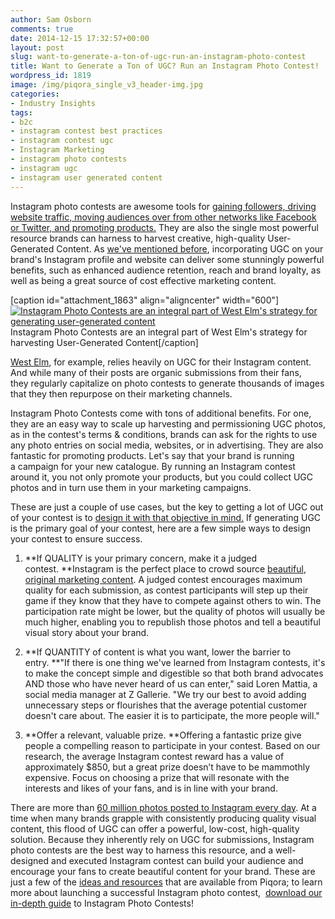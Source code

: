 ```yaml
---
author: Sam Osborn
comments: true
date: 2014-12-15 17:32:57+00:00
layout: post
slug: want-to-generate-a-ton-of-ugc-run-an-instagram-photo-contest
title: Want to Generate a Ton of UGC? Run an Instagram Photo Contest!
wordpress_id: 1819
image: /img/piqora_single_v3_header-img.jpg
categories:
- Industry Insights
tags:
- b2c
- instagram contest best practices
- instagram contest ugc
- Instagram Marketing
- instagram photo contests
- instagram ugc
- instagram user generated content
---
```


Instagram photo contests are awesome tools for [gaining followers, driving website traffic, moving audiences over from other networks like Facebook or Twitter, and promoting products.](http://blog.piqora.com/?p=1650) They are also the single most powerful resource brands can harness to harvest creative, high-quality User-Generated Content. As [we've mentioned before](http://blog.piqora.com/turbocharge-your-visual-marketing-with-user-generated-content-from-instagram/), incorporating UGC on your brand's Instagram profile and website can deliver some stunningly powerful benefits, such as enhanced audience retention, reach and brand loyalty, as well as being a great source of cost effective marketing content.

[caption id="attachment_1863" align="aligncenter" width="600"][![Instagram Photo Contests are an integral part of West Elm's strategy for generating user-generated content](http://blog.piqora.com/wp-content/uploads/2014/12/OhWhatFun.jpg)](http://blog.piqora.com/wp-content/uploads/2014/12/OhWhatFun.jpg) Instagram Photo Contests are an integral part of West Elm's strategy for harvesting User-Generated Content[/caption]

[West Elm](http://instagram.com/westelm), for example, relies heavily on UGC for their Instagram content. And while many of their posts are organic submissions from their fans, they regularly capitalize on photo contests to generate thousands of images that they then repurpose on their marketing channels.

Instagram Photo Contests come with tons of additional benefits. For one, they are an easy way to scale up harvesting and permissioning UGC photos, as in the contest's terms & conditions, brands can ask for the rights to use any photo entries on social media, websites, or in advertising. They are also fantastic for promoting products. Let's say that your brand is running a campaign for your new catalogue. By running an Instagram contest around it, you not only promote your products, but you could collect UGC photos and in turn use them in your marketing campaigns.

These are just a couple of use cases, but the key to getting a lot of UGC out of your contest is to [design it with that objective in mind.](http://blog.piqora.com/instagram-marketing-how-to-run-successful-instagram-photo-contests/) If generating UGC is the primary goal of your contest, here are a few simple ways to design your contest to ensure success.



	
  1. **If QUALITY is your primary concern, make it a judged contest. **Instagram is the perfect place to crowd source [beautiful, original marketing content](http://instagram.com/p/wJ5rcTEJZ-/?modal=true). A judged contest encourages maximum quality for each submission, as contest participants will step up their game if they know that they have to compete against others to win. The participation rate might be lower, but the quality of photos will usually be much higher, enabling you to republish those photos and tell a beautiful visual story about your brand.

	
  2. **If QUANTITY of content is what you want, lower the barrier to entry. **"If there is one thing we've learned from Instagram contests, it's to make the concept simple and digestible so that both brand advocates AND those who have never heard of us can enter," said Loren Mattia, a social media manager at Z Gallerie. "We try our best to avoid adding unnecessary steps or flourishes that the average potential customer doesn't care about. The easier it is to participate, the more people will."

	
  3. **Offer a relevant, valuable prize. **Offering a fantastic prize give people a compelling reason to participate in your contest. Based on our research, the average Instagram contest reward has a value of approximately $850, but a great prize doesn’t have to be mammothly expensive. Focus on choosing a prize that will resonate with the interests and likes of your fans, and is in line with your brand.




There are more than [60 million photos posted to Instagram every day](http://instagram.com/press/). At a time when many brands grapple with consistently producing quality visual content, this flood of UGC can offer a powerful, low-cost, high-quality solution. Because they inherently rely on UGC for submissions, Instagram photo contests are the best way to harness this resource, and a well-designed and executed Instagram contest can build your audience and encourage your fans to create beautiful content for your brand. These are just a few of the [ideas and resources](http://www.piqora.com/resources/) that are available from Piqora; to learn more about launching a successful Instagram photo contest,  [download our in-depth guide](http://piqora.docalytics.com/v/guide_to_instagram_photo_contests_piqora) to Instagram Photo Contests!






